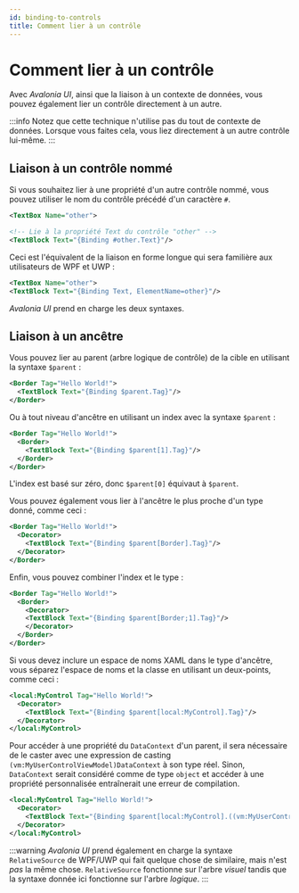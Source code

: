 ```yaml
---
id: binding-to-controls
title: Comment lier à un contrôle
---
```



# Comment lier à un contrôle

Avec _Avalonia UI_, ainsi que la liaison à un contexte de données, vous pouvez également lier un contrôle directement à un autre.

:::info
Notez que cette technique n'utilise pas du tout de contexte de données. Lorsque vous faites cela, vous liez directement à un autre contrôle lui-même.
:::

## Liaison à un contrôle nommé

Si vous souhaitez lier à une propriété d'un autre contrôle nommé, vous pouvez utiliser le nom du contrôle précédé d'un caractère `#`.

```xml
<TextBox Name="other">

<!-- Lie à la propriété Text du contrôle "other" -->
<TextBlock Text="{Binding #other.Text}"/>
```

Ceci est l'équivalent de la liaison en forme longue qui sera familière aux utilisateurs de WPF et UWP :

```xml
<TextBox Name="other">
<TextBlock Text="{Binding Text, ElementName=other}"/>
```

_Avalonia UI_ prend en charge les deux syntaxes.

## Liaison à un ancêtre

Vous pouvez lier au parent (arbre logique de contrôle) de la cible en utilisant la syntaxe `$parent` :

```xml
<Border Tag="Hello World!">
  <TextBlock Text="{Binding $parent.Tag}"/>
</Border>
```

Ou à tout niveau d'ancêtre en utilisant un index avec la syntaxe `$parent` :

```xml
<Border Tag="Hello World!">
  <Border>
    <TextBlock Text="{Binding $parent[1].Tag}"/>
  </Border>
</Border>
```

L'index est basé sur zéro, donc `$parent[0]` équivaut à `$parent`.

Vous pouvez également vous lier à l'ancêtre le plus proche d'un type donné, comme ceci :

```xml
<Border Tag="Hello World!">
  <Decorator>
    <TextBlock Text="{Binding $parent[Border].Tag}"/>
  </Decorator>
</Border>
```

Enfin, vous pouvez combiner l'index et le type :

```xml
<Border Tag="Hello World!">
  <Border>
    <Decorator>
    <TextBlock Text="{Binding $parent[Border;1].Tag}"/>
    </Decorator>
  </Border>
</Border>
```

Si vous devez inclure un espace de noms XAML dans le type d'ancêtre, vous séparez l'espace de noms et la classe en utilisant un deux-points, comme ceci :

```xml
<local:MyControl Tag="Hello World!">
  <Decorator>
    <TextBlock Text="{Binding $parent[local:MyControl].Tag}"/>
  </Decorator>
</local:MyControl>
```

Pour accéder à une propriété du `DataContext` d'un parent, il sera nécessaire de le caster avec une expression de casting `(vm:MyUserControlViewModel)DataContext` à son type réel. Sinon, `DataContext` serait considéré comme de type `object` et accéder à une propriété personnalisée entraînerait une erreur de compilation.

```xml
<local:MyControl Tag="Hello World!">
  <Decorator>
    <TextBlock Text="{Binding $parent[local:MyControl].((vm:MyUserControlViewModel)DataContext).CustomProperty}"/>
  </Decorator>
</local:MyControl>
```

:::warning
_Avalonia UI_ prend également en charge la syntaxe `RelativeSource` de WPF/UWP qui fait quelque chose de similaire, mais n'est _pas_ la même chose. `RelativeSource` fonctionne sur l'arbre _visuel_ tandis que la syntaxe donnée ici fonctionne sur l'arbre _logique_.
:::
